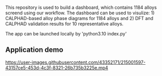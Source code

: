 This repository is used to build a dashboard, which contains 1184 alloys screend using our workflow. The dashboard can be used to visulize: 1) CALPHAD-based alloy phase diagrams for 1184 alloys and 2) DFT and CALPHAD validation results for 10 representative alloys.

The app can be launched locally by 'python3.10 index.py'

## Application demo
https://user-images.githubusercontent.com/43352171/215001597-43157ce5-453d-4c3f-8321-26b735b3225e.mp4


